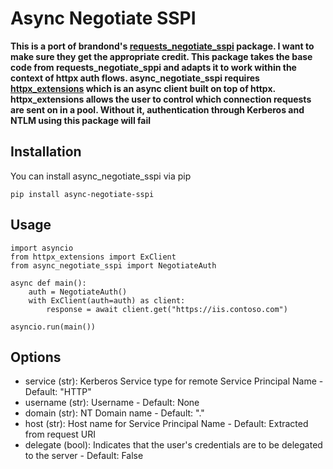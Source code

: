 # Async Negotiate SSPI
**This is a port of brandond's [requests_negotiate_sspi](https://github.com/brandond/requests-negotiate-sspi) package. I want to make sure they get the appropriate credit. This package takes the base code from requests_negotiate_sppi and adapts it to work within the context of httpx auth flows. async_negotiate_sspi requires [httpx_extensions](https://github.com/newvicx/httpx_extensions) which is an async client built on top of httpx. httpx_extensions allows the user to control which connection requests are sent on in a pool. Without it, authentication through Kerberos and NTLM using this package will fail**
## Installation
You can install async_negotiate_sspi via pip

    pip install async-negotiate-sspi

## Usage

    import asyncio
	from httpx_extensions import ExClient
	from async_negotiate_sspi import NegotiateAuth
	
	async def main():
		auth = NegotiateAuth()
		with ExClient(auth=auth) as client:
			response = await client.get("https://iis.contoso.com")
	
	asyncio.run(main())
## Options

 - service (str): Kerberos Service type for remote Service Principal Name - Default: "HTTP"
 - username (str): Username - Default: None
 - domain (str): NT Domain name - Default: "."
 - host (str): Host name for Service Principal Name - Default: Extracted from request URI
 - delegate (bool): Indicates that the user's credentials are to be delegated to the server - Default: False

	

